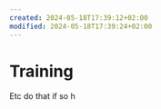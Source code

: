 ```yaml
---
created: 2024-05-18T17:39:12+02:00
modified: 2024-05-18T17:39:24+02:00
---
```


# Training

Etc do that if so h
